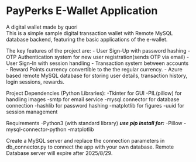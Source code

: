 # PayPerks E-Wallet Application
A digital wallet made by quori 	
This is a simple sample digital transaction wallet with Remote MySQL database backend, featuring the basic applications of the e-wallet.

The key features of the project are:
    - User Sign-Up with password hashing
    - OTP Authentication system for new user registration(sends OTP via email)
    - User Sign-In with session handling
    - Transaction system between accounts
    - Reward Points currency convertible to the the regular currency.
    - Azure based remote MySQL database for storing user details, transaction history, login sessions, rewards.

Project Dependencies (Python Libraries):
    -Tkinter for GUI
    -PIL(pillow) for handling images
    -smtp for email service
    -mysql.connector for database connection
    -hashlib for password hashing
    -matplotlib for figures
    -uuid for session management

Requirements
  -Python3 (with standard library)
  ***use pip install for:***
  -Pillow
  -mysql-connector-python
  -matplotlib

Create a MySQL server and replace the connection parameters in db_connector.py to connect the app with your own database.
Remote Database server will expire after 2025/8/29.
